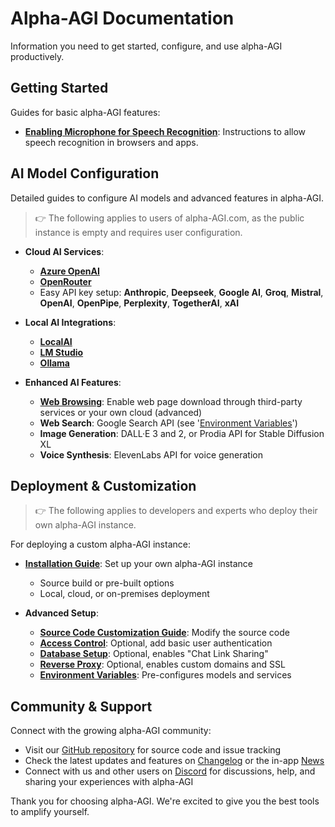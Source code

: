 # Alpha-AGI Documentation

Information you need to get started, configure, and use alpha-AGI productively.

## Getting Started

Guides for basic alpha-AGI features:

- **[Enabling Microphone for Speech Recognition](help-feature-microphone.md)**: Instructions to
  allow speech recognition in browsers and apps.

## AI Model Configuration

Detailed guides to configure AI models and advanced features in alpha-AGI.

> 👉 The following applies to users of alpha-AGI.com, as the public instance is empty and requires user configuration.

- **Cloud AI Services**:
  - **[Azure OpenAI](config-azure-openai.md)**
  - **[OpenRouter](config-openrouter.md)**
  - Easy API key setup: **Anthropic**, **Deepseek**, **Google AI**, **Groq**, **Mistral**, **OpenAI**, **OpenPipe**, **Perplexity**, **TogetherAI**, **xAI**


- **Local AI Integrations**:
  - **[LocalAI](config-local-localai.md)**
  - **[LM Studio](config-local-lmstudio.md)**
  - **[Ollama](config-local-ollama.md)**


- **Enhanced AI Features**:
  - **[Web Browsing](config-feature-browse.md)**: Enable web page download through third-party services or your own cloud (advanced)
  - **Web Search**: Google Search API (see '[Environment Variables](environment-variables.md)')
  - **Image Generation**: DALL·E 3 and 2, or Prodia API for Stable Diffusion XL
  - **Voice Synthesis**: ElevenLabs API for voice generation

## Deployment & Customization

> 👉 The following applies to developers and experts who deploy their own alpha-AGI instance.

For deploying a custom alpha-AGI instance:

- **[Installation Guide](installation.md)**: Set up your own alpha-AGI instance
  - Source build or pre-built options
  - Local, cloud, or on-premises deployment


- **Advanced Setup**:
  - **[Source Code Customization Guide](customizations.md)**: Modify the source code
  - **[Access Control](deploy-authentication.md)**: Optional, add basic user authentication
  - **[Database Setup](deploy-database.md)**: Optional, enables "Chat Link Sharing"
  - **[Reverse Proxy](deploy-reverse-proxy.md)**: Optional, enables custom domains and SSL
  - **[Environment Variables](environment-variables.md)**: Pre-configures models and services

## Community & Support

Connect with the growing alpha-AGI community:

- Visit our [GitHub repository](https://github.com/enricoros/alpha-AGI) for source code and issue tracking
- Check the latest updates and features on [Changelog](changelog.md) or the in-app [News](https://get.alpha-agi.com/news)
- Connect with us and other users on [Discord](https://discord.gg/MkH4qj2Jp9) for discussions, help, and sharing your experiences with alpha-AGI

Thank you for choosing alpha-AGI. We're excited to give you the best tools to amplify yourself.

